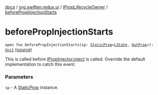 [docs](../../index.md) / [org.swiften.redux.ui](../index.md) / [IPropLifecycleOwner](index.md) / [beforePropInjectionStarts](./before-prop-injection-starts.md)

# beforePropInjectionStarts

`open fun beforePropInjectionStarts(sp: `[`StaticProp`](../-static-prop/index.md)`<`[`LState`](index.md#LState)`, `[`OutProp`](index.md#OutProp)`>): `[`Unit`](https://kotlinlang.org/api/latest/jvm/stdlib/kotlin/-unit/index.html) [(source)](https://github.com/protoman92/KotlinRedux/tree/master/common/common-ui/src/main/kotlin/org/swiften/redux/ui/Injector.kt#L32)

This is called before [IPropInjector.inject](../-i-prop-injector/inject.md) is called. Override the default implementation to
catch this event.

### Parameters

`sp` - A [StaticProp](../-static-prop/index.md) instance.